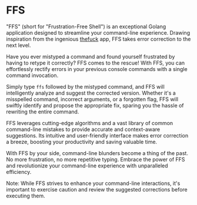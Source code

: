 # FFS
"FFS" (short for "Frustration-Free Shell") is an exceptional Golang application designed to streamline your command-line experience. Drawing inspiration from the ingenious [thefuck](https://github.com/nvbn/thefuck) app, FFS takes error correction to the next level.

Have you ever mistyped a command and found yourself frustrated by having to retype it correctly? FFS comes to the rescue! With FFS, you can effortlessly rectify errors in your previous console commands with a single command invocation.

Simply type `ffs` followed by the mistyped command, and FFS will intelligently analyze and suggest the corrected version. Whether it's a misspelled command, incorrect arguments, or a forgotten flag, FFS will swiftly identify and propose the appropriate fix, sparing you the hassle of rewriting the entire command.

FFS leverages cutting-edge algorithms and a vast library of common command-line mistakes to provide accurate and context-aware suggestions. Its intuitive and user-friendly interface makes error correction a breeze, boosting your productivity and saving valuable time.

With FFS by your side, command-line blunders become a thing of the past. No more frustration, no more repetitive typing. Embrace the power of FFS and revolutionize your command-line experience with unparalleled efficiency.

Note: While FFS strives to enhance your command-line interactions, it's important to exercise caution and review the suggested corrections before executing them.


